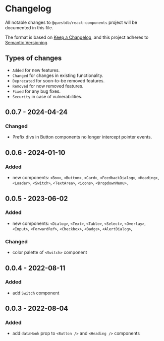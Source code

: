 # Changelog

All notable changes to `@questdb/react-components` project will be documented in this file.

The format is based on [Keep a Changelog](https://keepachangelog.com/en/1.0.0/),
and this project adheres to [Semantic Versioning](https://semver.org/spec/v2.0.0.html).

## Types of changes

- `Added` for new features.
- `Changed` for changes in existing functionality.
- `Deprecated` for soon-to-be removed features.
- `Removed` for now removed features.
- `Fixed` for any bug fixes.
- `Security` in case of vulnerabilities.

## 0.0.7 - 2024-04-24

### Changed

- Prefix divs in Button components no longer intercept pointer events.

## 0.0.6 - 2024-01-10

### Added

- new components:
  `<Box>`,
  `<Button>`,
  `<Card>`,
  `<FeedbackDialog>`,
  `<Heading>`,
  `<Loader>`,
  `<Switch>`,
  `<TextArea>`,
  `<icons>`,
  `<DropdownMenu>`,

## 0.0.5 - 2023-06-02

### Added

- new components:
  `<Dialog>`,
  `<Text>`,
  `<Table>`,
  `<Select>`,
  `<Overlay>`,
  `<Input>`,
  `<ForwardRef>`,
  `<Checkbox>`,
  `<Badge>`,
  `<AlertDialog>`,

### Changed

- color palette of `<Switch>` component

## 0.0.4 - 2022-08-11

### Added

- add `Switch` component

## 0.0.3 - 2022-08-04

### Added

- add `dataHook` prop to `<Button />` and `<Heading />` components

